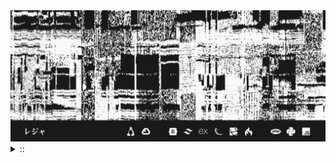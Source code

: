 <img src="./banner.png">
<details><summary> :: </summary>
<!--START_SECTION:waka-->

```
From: 09 August 2024 - To: 23 January 2025

Total Time: 926 hrs 56 mins

Python                     268 hrs 35 mins ///////------------------   26.73 %
PHP                        177 hrs 15 mins ////---------------------   17.64 %
Other                      78 hrs 3 mins   //-----------------------   07.77 %
```

<!--END_SECTION:waka-->
</details>
